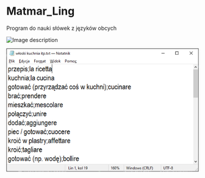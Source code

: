# Matmar_Ling
Program do nauki słówek z języków obcych

![Image description](/włoski_kuchnia_itp.png)

![Image description](/plik_txt.png)

